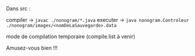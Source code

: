 Dans src :

compiler -> `javac ./nonogram/*.java`
executer -> `java nonogram.Controleur ./nonogram/images/<nomDeLaSauvegarde>.data`

mode de compilation temporaire (compile.list à venir)

Amusez-vous bien !!!
